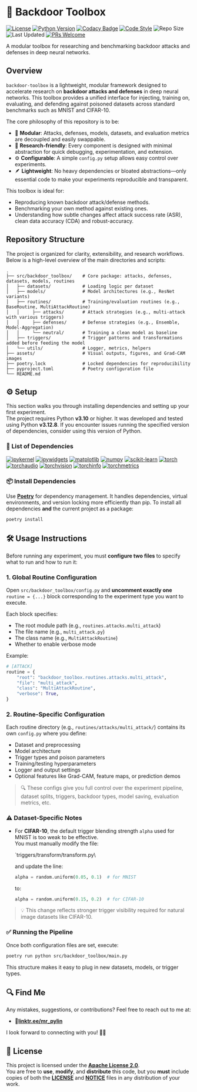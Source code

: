 # 🚪 Backdoor Toolbox

[![License](https://img.shields.io/github/license/mr-pylin/backdoor-toolbox?color=blue)](https://github.com/mr-pylin/backdoor-toolbox/blob/main/LICENSE)
[![Python Version](https://img.shields.io/badge/Python-3.12.8-yellow?logo=python&logoColor=white)](https://www.python.org/downloads/release/python-3128/)
[![Codacy Badge](https://app.codacy.com/project/badge/Grade/0ecd3ef1082844d8b0c1227bedc2a59d)](https://app.codacy.com/gh/mr-pylin/backdoor-toolbox/dashboard?utm_source=gh&utm_medium=referral&utm_content=&utm_campaign=Badge_grade)
[![Code Style](https://img.shields.io/badge/code%20style-black-black.svg)](https://github.com/psf/black)
![Repo Size](https://img.shields.io/github/repo-size/mr-pylin/backdoor-toolbox?color=lightblue)
![Last Updated](https://img.shields.io/github/last-commit/mr-pylin/backdoor-toolbox?color=orange)
[![PRs Welcome](https://img.shields.io/badge/PRs-welcome-brightgreen?color=brightgreen)](https://github.com/mr-pylin/backdoor-toolbox/pulls)

A modular toolbox for researching and benchmarking backdoor attacks and defenses in deep neural networks.

## Overview

`backdoor-toolbox` is a lightweight, modular framework designed to accelerate research on **backdoor attacks and defenses** in deep neural networks. This toolbox provides a unified interface for injecting, training on, evaluating, and defending against poisoned datasets across standard benchmarks such as MNIST and CIFAR-10.

The core philosophy of this repository is to be:

- 🧩 **Modular**: Attacks, defenses, models, datasets, and evaluation metrics are decoupled and easily swappable.
- 🧪 **Research-friendly**: Every component is designed with minimal abstraction for quick debugging, experimentation, and extension.
- ⚙️ **Configurable**: A simple `config.py` setup allows easy control over experiments.
- 🪶 **Lightweight**: No heavy dependencies or bloated abstractions—only essential code to make your experiments reproducible and transparent.

This toolbox is ideal for:

- Reproducing known backdoor attack/defense methods.
- Benchmarking your own method against existing ones.
- Understanding how subtle changes affect attack success rate (ASR), clean data accuracy (CDA) and robust-accuracy.

## Repository Structure

The project is organized for clarity, extensibility, and research workflows. Below is a high-level overview of the main directories and scripts:

```
.
├── src/backdoor_toolbox/    # Core package: attacks, defenses, datasets, models, routines
│   ├── datasets/            # Loading logic per dataset
│   ├── models/              # Model architectures (e.g., ResNet variants)
│   ├── routines/            # Training/evaluation routines (e.g., BaseRoutine, MultiAttackRoutine)
│   │     ├── attacks/       # Attack strategies (e.g., multi-attack with various triggers)
│   │     ├── defenses/      # Defense strategies (e.g., Ensemble, Model-Aggregation)
│   │     └── neutral/       # Training a clean model as baseline
│   ├── triggers/            # Trigger patterns and transformations added before feeding the model
│   └── utils/               # Logger, metrics, helpers
├── assets/                  # Visual outputs, figures, and Grad-CAM images
├── poetry.lock              # Locked dependencies for reproducibility
├── pyproject.toml           # Poetry configuration file
└── README.md
```

## ⚙️ Setup

This section walks you through installing dependencies and setting up your first experiment.  
The project requires Python **v3.10** or higher. It was developed and tested using Python **v3.12.8**. If you encounter issues running the specified version of dependencies, consider using this version of Python.

### 📝 List of Dependencies

[![ipykernel](https://img.shields.io/badge/ipykernel-6.29.5-ff69b4)](https://pypi.org/project/ipykernel/6.29.5/)
[![ipywidgets](https://img.shields.io/badge/ipywidgets-8.1.5-ff6347)](https://pypi.org/project/ipywidgets/8.1.5/)
[![matplotlib](https://img.shields.io/badge/matplotlib-3.10.0-green)](https://pypi.org/project/matplotlib/3.10.0/)
[![numpy](https://img.shields.io/badge/numpy-2.2.1-orange)](https://pypi.org/project/numpy/2.2.1/)
[![scikit-learn](https://img.shields.io/badge/scikit--learn-1.6.0-darkblue)](https://pypi.org/project/scikit-learn/1.6.0/)
[![torch](https://img.shields.io/badge/torch-2.5.1%2Bcu124-gold)](https://pytorch.org/)
[![torchaudio](https://img.shields.io/badge/torchaudio-2.5.1%2Bcu124-lightgreen)](https://pytorch.org/)
[![torchvision](https://img.shields.io/badge/torchvision-0.20.1%2Bcu124-teal)](https://pytorch.org/)
[![torchinfo](https://img.shields.io/badge/torchinfo-1.8.0-blueviolet)](https://pypi.org/project/torchinfo/1.8.0/)
[![torchmetrics](https://img.shields.io/badge/torchmetrics-1.6.1-lightgray)](https://pypi.org/project/torchmetrics/1.6.1/)

### 📦 Install Dependencies

Use [**Poetry**](https://python-poetry.org/) for dependency management. It handles dependencies, virtual environments, and version locking more efficiently than pip.
To install all dependencies **and** the current project as a package:

```bash
poetry install
```

## 🛠️ Usage Instructions

Before running any experiment, you must **configure two files** to specify what to run and how to run it:

### 1. Global Routine Configuration

Open `src/backdoor_toolbox/config.py` and **uncomment exactly one** `routine = {...}` block corresponding to the experiment type you want to execute.

Each block specifies:

- The root module path (e.g., `routines.attacks.multi_attack`)
- The file name (e.g., `multi_attack.py`)
- The class name (e.g., `MultiAttackRoutine`)
- Whether to enable verbose mode

Example:

```python
# [ATTACK]
routine = {
    "root": "backdoor_toolbox.routines.attacks.multi_attack",
    "file": "multi_attack",
    "class": "MultiAttackRoutine",
    "verbose": True,
}
```

### 2. Routine-Specific Configuration

Each routine directory (e.g., `routines/attacks/multi_attack/`) contains its own `config.py` where you define:

- Dataset and preprocessing
- Model architecture
- Trigger types and poison parameters
- Training/testing hyperparameters
- Logger and output settings
- Optional features like Grad-CAM, feature maps, or prediction demos

> 🔍 These configs give you full control over the experiment pipeline, dataset splits, triggers, backdoor types, model saving, evaluation metrics, etc.

### ⚠️ Dataset-Specific Notes

- For **CIFAR-10**, the default trigger blending strength `alpha` used for MNIST is too weak to be effective.  
  You must manually modify the file:

  `triggers/transform/transform.py\

  and update the line:

  ```python
  alpha = random.uniform(0.05, 0.1)  # for MNIST
  ```

  to:

  ```python
  alpha = random.uniform(0.15, 0.2)  # for CIFAR-10
  ```

> 💡 This change reflects stronger trigger visibility required for natural image datasets like CIFAR-10.

### ✅ Running the Pipeline

Once both configuration files are set, execute:

```bash
poetry run python src/backdoor_toolbox/main.py
```

This structure makes it easy to plug in new datasets, models, or trigger types.

## 🔍 Find Me

Any mistakes, suggestions, or contributions? Feel free to reach out to me at:

- 📍[**linktr.ee/mr_pylin**](https://linktr.ee/mr_pylin)

I look forward to connecting with you! 🏃‍♂️

## 📄 License

This project is licensed under the **[Apache License 2.0](./LICENSE)**.  
You are free to **use**, **modify**, and **distribute** this code, but you **must** include copies of both the [**LICENSE**](./LICENSE) and [**NOTICE**](./NOTICE) files in any distribution of your work.

<!-- ### ©️ Copyright Information

- **Assets**:
  - The images located in the [./assets/blend_trigger/](./assets/blend_trigger/) folder are licensed under the **[CC BY-ND 4.0](./assets/images/original/LICENSE)**. -->

<!-- ## 🧪 Citation & Paper

This toolbox was primarily developed as part of my academic research on backdoor attacks and defenses in deep neural networks.

If you use this repository in your own work or find it helpful, please consider citing the corresponding paper below:

> **[Your Paper Title Here]**  
> [Authors...]  
> *Conference or Journal Name, Year*  
> [📄 Paper Link (arXiv, DOI, etc.)]  
> [🔗 GitHub Repo: https://github.com/mr-pylin/backdoor-toolbox](https://github.com/mr-pylin/backdoor-toolbox)

BibTeX:

```bibtex
@article{your2025paper,
  title={Your Paper Title},
  author={Amirhossein [Last Name] and others},
  journal={Conference/Journal Name},
  year={2025},
  url={https://github.com/mr-pylin/backdoor-toolbox}
}
```

> For reproducibility, all experiments from the paper can be reproduced using this toolbox with minor configuration changes. -->
